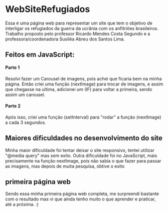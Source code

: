 # WebSiteRefugiados
Essa é uma página web para representar um site que tem o objetivo de interligar os refugiados da guerra da ucrânia
com os anfitriões brasileiros. Trabalho proposto pelo professor Ricardo Mendes Costa Segundo e a professora/coordenadora Susiléa
Abreu dos Santos Lima.
## Feitos em JavaScript:
#### Parte 1
Resolvi fazer um Carousel de imagens, pois achei que ficaria bem na minha página.
Então criei uma função (nextImage) para trocar de imagens, e assim que chegasse na ultima, 
adicionei um (IF) para voltar a primeira, sendo assim um carousel.
#### Parte 2
Após isso, criei uma função (setInterval) para "rodar" a função (nextImage) a cada 3 segundos.

## Maiores dificuldades no desenvolvimento do site
Minha maior dificuldade foi tentar deixar o site responsivo, tentei utilizar "@media query" mas 
sem exito.
Outra dificuldade foi no JavaScript, mais precisamente na função nextImage, pois não sabia o que fazer
para passar as imagens, mas depois de muita pesquisa, obtive o exito

## primeira página web
Sendo essa minha primeira página web completa, me surpreendi bastante com o resultado mas vi que ainda tenho muito o que aprender 
e praticar, até a próxima. :)
